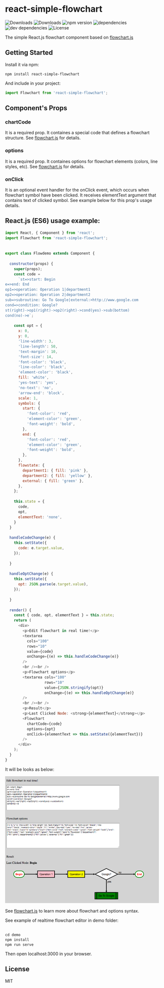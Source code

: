 # react-simple-flowchart

![Downloads](https://img.shields.io/npm/dm/react-simple-flowchart.svg)
![Downloads](https://img.shields.io/npm/dt/react-simple-flowchart.svg)
![npm version](https://img.shields.io/npm/v/react-simple-flowchart.svg)
![dependencies](https://img.shields.io/david/alwinn1977/react-simple-flowchart.svg)
![dev dependencies](https://img.shields.io/david/dev/alwinn1977/react-simple-flowchart.svg)
![License](https://img.shields.io/npm/l/react-simple-flowchart.svg)

The simple React.js flowchart component based on [flowchart.js](https://github.com/adrai/flowchart.js)

## Getting Started

Install it via npm:

```shell
npm install react-simple-flowchart
```

And include in your project:

```javascript
import Flowchart from 'react-simple-flowchart';
```

## Component's Props

### chartCode

It is a required prop. It containes a special code that defines a flowchart structure.
 See [flowchart.js](https://github.com/adrai/flowchart.js) for details.

### options

It is a required prop. It containes options for flowchart elements (colors, line styles, etc).
 See [flowchart.js](https://github.com/adrai/flowchart.js) for details.

### onClick

It is an optional event handler for the onClick event, which occurs when flowchart symbol
 have been clicked. It receives elementText argument that contains text of clicked symbol. 
 See example below for this prop's usage details.

## React.js (ES6) usage example:

```javascript
import React, { Component } from 'react';
import Flowchart from 'react-simple-flowchart';


export class Flowdemo extends Component {

  constructor(props) {
    super(props);
    const code =
      `st=>start: Begin
e=>end: End
op1=>operation: Operation 1|department1
op2=>operation: Operation 2|department2
sub=>subroutine: Go To Google|external:>http://www.google.com
cond=>condition: Google?
st(right)->op1(right)->op2(right)->cond(yes)->sub(bottom)
cond(no)->e`;

    const opt = {
      x: 0,
      y: 0,
      'line-width': 3,
      'line-length': 50,
      'text-margin': 10,
      'font-size': 14,
      'font-color': 'black',
      'line-color': 'black',
      'element-color': 'black',
      fill: 'white',
      'yes-text': 'yes',
      'no-text': 'no',
      'arrow-end': 'block',
      scale: 1,
      symbols: {
        start: {
          'font-color': 'red',
          'element-color': 'green',
          'font-weight': 'bold',
        },
        end: {
          'font-color': 'red',
          'element-color': 'green',
          'font-weight': 'bold',
        },
      },
      flowstate: {
        department1: { fill: 'pink' },
        department2: { fill: 'yellow' },
        external: { fill: 'green' },
      },
    };

    this.state = {
      code,
      opt,
      elementText: 'none',
    }
  }

  handleCodeChange(e) {
    this.setState({
      code: e.target.value,
    });

  }

  handleOptChange(e) {
    this.setState({
      opt: JSON.parse(e.target.value),
    });

  }

  render() {
    const { code, opt, elementText } = this.state;
    return (
      <div>
        <p>Edit flowchart in real time!</p>
        <textarea
          cols="100"
          rows="10"
          value={code}
          onChange={(e) => this.handleCodeChange(e)}
        />
        <br /><br />
        <p>Flowchart options</p>
        <textarea cols="100"
                  rows="10"
                  value={JSON.stringify(opt)}
                  onChange={(e) => this.handleOptChange(e)}
        />
        <br /><br />
        <p>Result</p>
        <p>Last Clicked Node: <strong>{elementText}</strong></p>
        <Flowchart
          chartCode={code}
          options={opt}
          onClick={elementText => this.setState({elementText})}
        />
      </div>
    );
  }
}

```

It will be looks as below:

![react-simple-flowchart usage example](assets/screenshot.png)

See [flowchart.js](https://github.com/adrai/flowchart.js) to learn more about flowchart and options syntax.

See example of realtime flowchart editor in demo folder:

```shell

cd demo
npm install
npm run serve
```
Then open localhost:3000 in your browser.

## License

MIT
